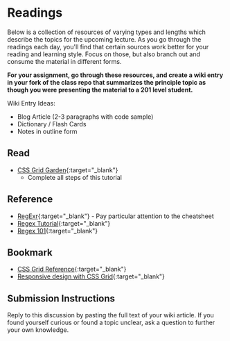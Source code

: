 # Readings

Below is a collection of resources of varying types and lengths which describe the topics for the upcoming lecture.  As you go through the readings each day, you'll find that certain sources work better for your reading and learning style. Focus on those, but also branch out and consume the material in different forms.

**For your assignment, go through these resources, and create a wiki entry in your fork of the class repo that summarizes the principle topic as though you were presenting the material to a 201 level student.**

Wiki Entry Ideas:

- Blog Article (2-3 paragraphs with code sample)
- Dictionary / Flash Cards
- Notes in outline form

## Read

- [CSS Grid Garden](https://cssgridgarden.com/){:target="_blank"}
  - Complete all steps of this tutorial

## Reference

- [RegExr](https://regexr.com/){:target="_blank"} - Pay particular attention to the cheatsheet
- [Regex Tutorial](https://medium.com/factory-mind/regex-tutorial-a-simple-cheatsheet-by-examples-649dc1c3f285){:target="_blank"}
- [Regex 101](https://regex101.com/){:target="_blank"}

## Bookmark

- [CSS Grid Reference](https://css-tricks.com/snippets/css/complete-guide-grid/){:target="_blank"}
- [Responsive design with CSS Grid](https://medium.com/samsung-internet-dev/common-responsive-layouts-with-css-grid-and-some-without-245a862f48df){:target="_blank"}

## Submission Instructions

Reply to this discussion by pasting the full text of your wiki article. If you found yourself curious or found a topic unclear, ask a question to further your own knowledge.
